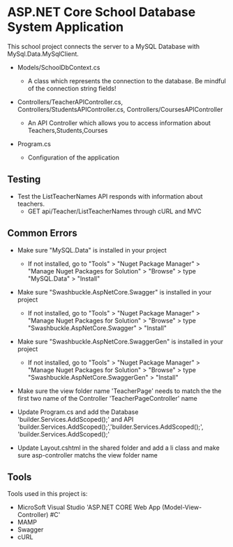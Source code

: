 # ASP.NET Core School Database System Application 
This school project connects the server to a MySQL Database with MySql.Data.MySqlClient.

- Models/SchoolDbContext.cs
   * A class which represents the connection to the database. Be mindful of the connection string fields!
     

- Controllers/TeacherAPIController.cs, Controllers/StudentsAPIController.cs, Controllers/CoursesAPIController
  * An API Controller which allows you to access information about Teachers,Students,Courses
    
  
- Program.cs
  * Configuration of the application

## Testing
- Test the ListTeacherNames API responds with information about teachers.
    * GET api/Teacher/ListTeacherNames through cURL and MVC 

## Common Errors
- Make sure "MySQL.Data" is installed in your project
  * If not installed, go to "Tools" > "Nuget Package Manager" > "Manage Nuget Packages for Solution" > "Browse" > type "MySQL.Data" > "Install"

- Make sure "Swashbuckle.AspNetCore.Swagger" is installed in your project
  * If not installed, go to "Tools" > "Nuget Package Manager" > "Manage Nuget Packages for Solution" > "Browse" > type "Swashbuckle.AspNetCore.Swagger" > "Install"

- Make sure "Swashbuckle.AspNetCore.SwaggerGen" is installed in your project
  * If not installed, go to "Tools" > "Nuget Package Manager" > "Manage Nuget Packages for Solution" > "Browse" > type "Swashbuckle.AspNetCore.SwaggerGen" > "Install"

- Make sure the view folder name 'TeacherPage' needs to match the the first two name of the Controller 'TeacherPageController' name
  
- Update Program.cs and add the Database 'builder.Services.AddScoped<SchoolDbContext>();' and API 'builder.Services.AddScoped<TeacherAPIController>();','builder.Services.AddScoped<StudentsAPIController>();', 'builder.Services.AddScoped<CoursesAPIController>();'
  
- Update Layout.cshtml in the shared folder and add a li class and make sure asp-controller matchs the view folder name

## Tools 
Tools used in this project is:
- MicroSoft Visual Studio 'ASP.NET CORE Web App (Model-View-Controller) #C'
- MAMP
- Swagger
- cURL
